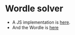 # Wordle solver

* A JS implementation is [here](https://vitroid.github.io/wordle/public/).
* And the Wordle is [here](https://www.nytimes.com/games/wordle/index.html)
